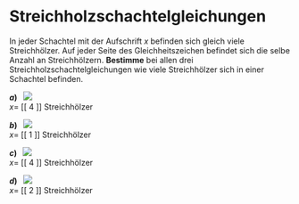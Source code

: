 <!--
version:  0.0.1
language: de


@style
main > *:not(:last-child) {
  margin-bottom: 3rem;
}

input {
    text-align: center;
}

.flex-container {
    display: flex;
    flex-wrap: wrap;
    align-items: stretch;
    gap: 20px;
}

.flex-child {
    flex: 1;
    min-width: 350px;
    margin-right: 20px;
}

@media (max-width: 400px) {
    .flex-child {
        flex: 100%;
        margin-right: 0;
    }
}
@end

formula: \carry   \textcolor{red}{\scriptsize #1}
formula: \digit   \rlap{\carry{#1}}\phantom{#2}#2
formula: \permil  \text{‰}

import: https://raw.githubusercontent.com/LiaTemplates/Tikz-Jax/main/README.md

script: https://cdn.jsdelivr.net/gh/LiaTemplates/Tikz-Jax@main/dist/index.js


tags: Äquivalenzumformung, sehr leicht, sehr niedrig, Bestimmen

comment: Löse Streichholzschachtelgleichungen.

author: Martin Lommatzsch

-->




# Streichholzschachtelgleichungen




In jeder Schachtel mit der Aufschrift $x$ befinden sich gleich viele Streichhölzer. Auf jeder Seite des Gleichheitszeichen befindet sich die selbe Anzahl an Streichhölzern. **Bestimme** bei allen drei Streichholzschachtelgleichungen wie viele Streichhölzer sich in einer Schachtel befinden.

<!-- style="width:600px"-->
__$a)\;\;$__ ![](https://liascript.github.io/course/?https://raw.githubusercontent.com/MINT-the-GAP/Aufgabensammlung/refs/heads/main/Repetitorium/Kap2/streichholz1i.png)  
$x=$ [[  4  ]] Streichhölzer

<!-- style="width:600px" -->
__$b)\;\;$__ ![](https://liascript.github.io/course/?https://raw.githubusercontent.com/MINT-the-GAP/Aufgabensammlung/refs/heads/main/Repetitorium/Kap2/streichholz1j.png)  
$x=$ [[  1  ]] Streichhölzer

<!-- style="width:600px" -->
__$c)\;\;$__ ![](https://liascript.github.io/course/?https://raw.githubusercontent.com/MINT-the-GAP/Aufgabensammlung/refs/heads/main/Repetitorium/Kap2/streichholz1k.png)  
$x=$ [[  4  ]] Streichhölzer

<!-- style="width:600px" -->
__$d)\;\;$__ ![](https://liascript.github.io/course/?https://raw.githubusercontent.com/MINT-the-GAP/Aufgabensammlung/refs/heads/main/Repetitorium/Kap2/streichholz1l.png)  
$x=$ [[  2  ]] Streichhölzer












